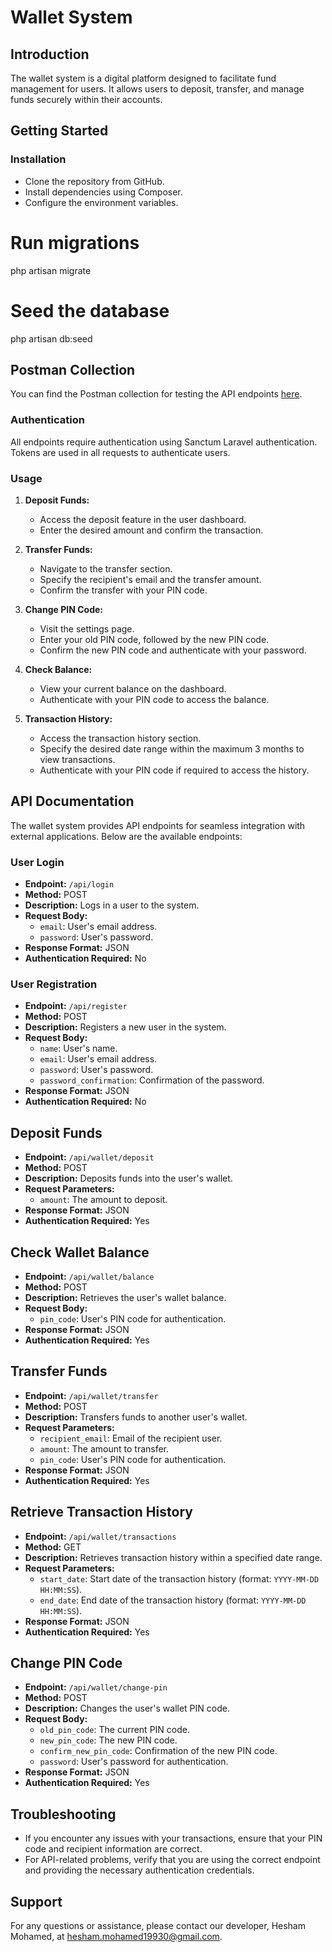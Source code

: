 # Wallet System

## Introduction
The wallet system is a digital platform designed to facilitate fund management for users. It allows users to deposit, transfer, and manage funds securely within their accounts.

## Getting Started
### Installation
- Clone the repository from GitHub.
- Install dependencies using Composer.
- Configure the environment variables.

# Run migrations
php artisan migrate

# Seed the database
php artisan db:seed

## Postman Collection

You can find the Postman collection for testing the API endpoints [here](https://www.postman.com/speeding-meadow-176611/workspace/wallet-system/collection/1053931-2a444aa2-77aa-45af-83df-d4d36ef46213?action=share&creator=1053931).


### Authentication

All endpoints require authentication using Sanctum Laravel authentication. Tokens are used in all requests to authenticate users.

### Usage
1. **Deposit Funds:**
    - Access the deposit feature in the user dashboard.
    - Enter the desired amount and confirm the transaction.

2. **Transfer Funds:**
    - Navigate to the transfer section.
    - Specify the recipient's email and the transfer amount.
    - Confirm the transfer with your PIN code.

3. **Change PIN Code:**
    - Visit the settings page.
    - Enter your old PIN code, followed by the new PIN code.
    - Confirm the new PIN code and authenticate with your password.

4. **Check Balance:**
    - View your current balance on the dashboard.
    - Authenticate with your PIN code to access the balance.

5. **Transaction History:**
    - Access the transaction history section.
    - Specify the desired date range within the maximum 3 months to view transactions.
    - Authenticate with your PIN code if required to access the history.

## API Documentation
The wallet system provides API endpoints for seamless integration with external applications. Below are the available endpoints:

### User Login

- **Endpoint:** `/api/login`
- **Method:** POST
- **Description:** Logs in a user to the system.
- **Request Body:**
    - `email`: User's email address.
    - `password`: User's password.
- **Response Format:** JSON
- **Authentication Required:** No

### User Registration

- **Endpoint:** `/api/register`
- **Method:** POST
- **Description:** Registers a new user in the system.
- **Request Body:**
    - `name`: User's name.
    - `email`: User's email address.
    - `password`: User's password.
    - `password_confirmation`: Confirmation of the password.
- **Response Format:** JSON
- **Authentication Required:** No


## Deposit Funds

- **Endpoint:** `/api/wallet/deposit`
- **Method:** POST
- **Description:** Deposits funds into the user's wallet.
- **Request Parameters:**
    - `amount`: The amount to deposit.
- **Response Format:** JSON
- **Authentication Required:** Yes

## Check Wallet Balance

- **Endpoint:** `/api/wallet/balance`
- **Method:** POST
- **Description:** Retrieves the user's wallet balance.
- **Request Body:**
    - `pin_code`: User's PIN code for authentication.
- **Response Format:** JSON
- **Authentication Required:** Yes


## Transfer Funds

- **Endpoint:** `/api/wallet/transfer`
- **Method:** POST
- **Description:** Transfers funds to another user's wallet.
- **Request Parameters:**
    - `recipient_email`: Email of the recipient user.
    - `amount`: The amount to transfer.
    - `pin_code`: User's PIN code for authentication.
- **Response Format:** JSON
- **Authentication Required:** Yes

## Retrieve Transaction History

- **Endpoint:** `/api/wallet/transactions`
- **Method:** GET
- **Description:** Retrieves transaction history within a specified date range.
- **Request Parameters:**
    - `start_date`: Start date of the transaction history (format: `YYYY-MM-DD HH:MM:SS`).
    - `end_date`: End date of the transaction history (format: `YYYY-MM-DD HH:MM:SS`).
- **Response Format:** JSON
- **Authentication Required:** Yes

## Change PIN Code

- **Endpoint:** `/api/wallet/change-pin`
- **Method:** POST
- **Description:** Changes the user's wallet PIN code.
- **Request Body:**
    - `old_pin_code`: The current PIN code.
    - `new_pin_code`: The new PIN code.
    - `confirm_new_pin_code`: Confirmation of the new PIN code.
    - `password`: User's password for authentication.
- **Response Format:** JSON
- **Authentication Required:** Yes

## Troubleshooting
- If you encounter any issues with your transactions, ensure that your PIN code and recipient information are correct.
- For API-related problems, verify that you are using the correct endpoint and providing the necessary authentication credentials.

## Support
For any questions or assistance, please contact our developer, Hesham Mohamed, at [hesham.mohamed19930@gmail.com](mailto:hesham.mohamed19930@gmail.com).
